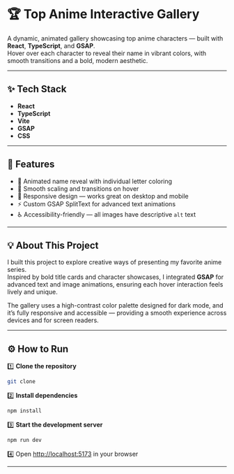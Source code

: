 # 🏆 **Top Anime Interactive Gallery**

A dynamic, animated gallery showcasing top anime characters — built with **React**, **TypeScript**, and **GSAP**.  
Hover over each character to reveal their name in vibrant colors, with smooth transitions and a bold, modern aesthetic.

---

## ✨ **Tech Stack**

- **React**
- **TypeScript**
- **Vite**
- **GSAP**
- **CSS**

---

## 🚀 **Features**

- 🎨 Animated name reveal with individual letter coloring  
- 🚀 Smooth scaling and transitions on hover  
- 📱 Responsive design — works great on desktop and mobile  
- ⚡ Custom GSAP SplitText for advanced text animations  
- ♿ Accessibility-friendly — all images have descriptive `alt` text  

---

## 💡 **About This Project**

I built this project to explore creative ways of presenting my favorite anime series.  
Inspired by bold title cards and character showcases, I integrated **GSAP** for advanced text and image animations, ensuring each hover interaction feels lively and unique.  

The gallery uses a high-contrast color palette designed for dark mode, and it’s fully responsive and accessible — providing a smooth experience across devices and for screen readers.

---

## ⚙ **How to Run**

1️⃣ **Clone the repository**
```bash
git clone 
```

2️⃣ **Install dependencies**
```bash
npm install
```

3️⃣ **Start the development server**
```bash
npm run dev
```

4️⃣ Open [http://localhost:5173](http://localhost:5173) in your browser

---